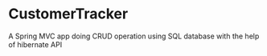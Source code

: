 # CustomerTracker
A Spring MVC app doing CRUD operation  using SQL database with the help of hibernate API
